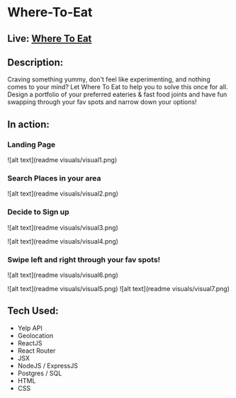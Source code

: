 # Where-To-Eat

## Live: [Where To Eat](https://where-to-eat.now.sh/)

## Description:
Craving something yummy, don't feel like experimenting, and nothing comes to your mind? Let Where To Eat to help you to solve this once for all. Design a portfolio of your preferred eateries & fast food joints and have fun swapping through your fav spots and narrow down your options!

## In action:

### Landing Page
![alt text](readme visuals/visual1.png)

### Search Places in your area
![alt text](readme visuals/visual2.png)
 
### Decide to Sign up
![alt text](readme visuals/visual3.png)

![alt text](readme visuals/visual4.png)

### Swipe left and right through your fav spots! 
![alt text](readme visuals/visual6.png)

![alt text](readme visuals/visual5.png)
![alt text](readme visuals/visual7.png)

## Tech Used:
* Yelp API
* Geolocation
* ReactJS
* React Router
* JSX
* NodeJS / ExpressJS
* Postgres / SQL
* HTML
* CSS
